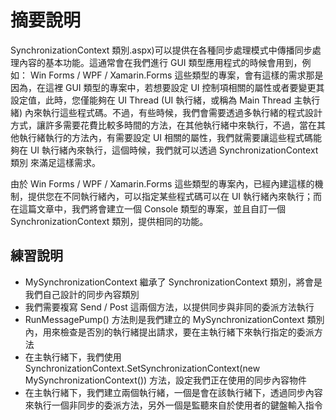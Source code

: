 # 摘要說明

SynchronizationContext 類別.aspx)可以提供在各種同步處理模式中傳播同步處理內容的基本功能。這通常會在我們進行 GUI 類型應用程式的時候會用到，例如： Win Forms / WPF / Xamarin.Forms 這些類型的專案，會有這樣的需求那是因為，在這裡 GUI 類型的專案中，若想要設定 UI 控制項相關的屬性或者要變更其設定值，此時，您僅能夠在 UI Thread (UI 執行緒，或稱為 Main Thread 主執行緒) 內來執行這些程式碼。不過，有些時候，我們會需要透過多執行緒的程式設計方式，讓許多需要花費比較多時間的方法，在其他執行緒中來執行，不過，當在其他執行緒執行的方法內，有需要設定 UI 相關的屬性，我們就需要讓這些程式碼能夠在 UI 執行緒內來執行，這個時候，我們就可以透過 SynchronizationContext 類別 來滿足這樣需求。

由於 Win Forms / WPF / Xamarin.Forms 這些類型的專案內，已經內建這樣的機制，提供您在不同執行緒內，可以指定某些程式碼可以在 UI 執行緒內來執行；而在這篇文章中，我們將會建立一個 Console 類型的專案，並且自訂一個 SynchronizationContext 類別，提供相同的功能。
## 練習說明

* MySynchronizationContext 繼承了 SynchronizationContext 類別，將會是我們自己設計的同步內容類別
* 我們需要複寫 Send / Post 這兩個方法，以提供同步與非同的委派方法執行
* RunMessagePump() 方法則是我們建立的 MySynchronizationContext 類別內，用來檢查是否別的執行緒提出請求，要在主執行緒下來執行指定的委派方法
* 在主執行緒下，我們使用 SynchronizationContext.SetSynchronizationContext(new MySynchronizationContext()) 方法，設定我們正在使用的同步內容物件
* 在主執行緒下，我們建立兩個執行緒，一個是會在該執行緒下，透過同步內容來執行一個非同步的委派方法，另外一個是監聽來自於使用者的鍵盤輸入指令
  